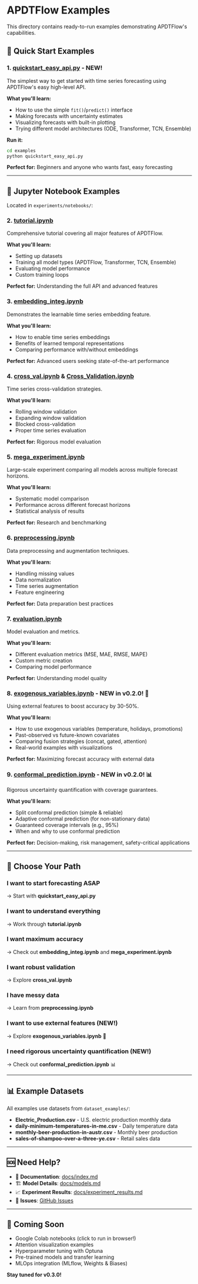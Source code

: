 # APDTFlow Examples

This directory contains ready-to-run examples demonstrating APDTFlow's capabilities.

## 🚀 Quick Start Examples

### 1. **[quickstart_easy_api.py](quickstart_easy_api.py)** - NEW!
The simplest way to get started with time series forecasting using APDTFlow's easy high-level API.

**What you'll learn:**
- How to use the simple `fit()`/`predict()` interface
- Making forecasts with uncertainty estimates
- Visualizing forecasts with built-in plotting
- Trying different model architectures (ODE, Transformer, TCN, Ensemble)

**Run it:**
```bash
cd examples
python quickstart_easy_api.py
```

**Perfect for:** Beginners and anyone who wants fast, easy forecasting

---

## 📓 Jupyter Notebook Examples

Located in `experiments/notebooks/`:

### 2. **[tutorial.ipynb](../experiments/notebooks/tutorial.ipynb)**
Comprehensive tutorial covering all major features of APDTFlow.

**What you'll learn:**
- Setting up datasets
- Training all model types (APDTFlow, Transformer, TCN, Ensemble)
- Evaluating model performance
- Custom training loops

**Perfect for:** Understanding the full API and advanced features

### 3. **[embedding_integ.ipynb](../experiments/notebooks/embedding_integ.ipynb)**
Demonstrates the learnable time series embedding feature.

**What you'll learn:**
- How to enable time series embeddings
- Benefits of learned temporal representations
- Comparing performance with/without embeddings

**Perfect for:** Advanced users seeking state-of-the-art performance

### 4. **[cross_val.ipynb](../experiments/notebooks/cross_val.ipynb) & [Cross_Validation.ipynb](../experiments/notebooks/Cross_Validation.ipynb)**
Time series cross-validation strategies.

**What you'll learn:**
- Rolling window validation
- Expanding window validation
- Blocked cross-validation
- Proper time series evaluation

**Perfect for:** Rigorous model evaluation

### 5. **[mega_experiment.ipynb](../experiments/notebooks/mega_experiment.ipynb)**
Large-scale experiment comparing all models across multiple forecast horizons.

**What you'll learn:**
- Systematic model comparison
- Performance across different forecast horizons
- Statistical analysis of results

**Perfect for:** Research and benchmarking

### 6. **[preprocessing.ipynb](../experiments/notebooks/preprocessing.ipynb)**
Data preprocessing and augmentation techniques.

**What you'll learn:**
- Handling missing values
- Data normalization
- Time series augmentation
- Feature engineering

**Perfect for:** Data preparation best practices

### 7. **[evaluation.ipynb](../experiments/notebooks/evaluation.ipynb)**
Model evaluation and metrics.

**What you'll learn:**
- Different evaluation metrics (MSE, MAE, RMSE, MAPE)
- Custom metric creation
- Comparing model performance

**Perfect for:** Understanding model quality

### 8. **[exogenous_variables.ipynb](../experiments/notebooks/exogenous_variables.ipynb)** - NEW in v0.2.0! 🚀
Using external features to boost accuracy by 30-50%.

**What you'll learn:**
- How to use exogenous variables (temperature, holidays, promotions)
- Past-observed vs future-known covariates
- Comparing fusion strategies (concat, gated, attention)
- Real-world examples with visualizations

**Perfect for:** Maximizing forecast accuracy with external data

### 9. **[conformal_prediction.ipynb](../experiments/notebooks/conformal_prediction.ipynb)** - NEW in v0.2.0! 📊
Rigorous uncertainty quantification with coverage guarantees.

**What you'll learn:**
- Split conformal prediction (simple & reliable)
- Adaptive conformal prediction (for non-stationary data)
- Guaranteed coverage intervals (e.g., 95%)
- When and why to use conformal prediction

**Perfect for:** Decision-making, risk management, safety-critical applications

---

## 🎯 Choose Your Path

### I want to start forecasting ASAP
→ Start with **quickstart_easy_api.py**

### I want to understand everything
→ Work through **tutorial.ipynb**

### I want maximum accuracy
→ Check out **embedding_integ.ipynb** and **mega_experiment.ipynb**

### I want robust validation
→ Explore **cross_val.ipynb**

### I have messy data
→ Learn from **preprocessing.ipynb**

### I want to use external features (NEW!)
→ Explore **exogenous_variables.ipynb** 🚀

### I need rigorous uncertainty quantification (NEW!)
→ Check out **conformal_prediction.ipynb** 📊

---

## 📊 Example Datasets

All examples use datasets from `dataset_examples/`:
- **Electric_Production.csv** - U.S. electric production monthly data
- **daily-minimum-temperatures-in-me.csv** - Daily temperature data
- **monthly-beer-production-in-austr.csv** - Monthly beer production
- **sales-of-shampoo-over-a-three-ye.csv** - Retail sales data

---

## 🆘 Need Help?

- 📖 **Documentation**: [docs/index.md](../docs/index.md)
- 🏗️ **Model Details**: [docs/models.md](../docs/models.md)
- 📈 **Experiment Results**: [docs/experiment_results.md](../docs/experiment_results.md)
- 🐛 **Issues**: [GitHub Issues](https://github.com/yotambraun/APDTFlow/issues)

---

## 🚀 Coming Soon

- Google Colab notebooks (click to run in browser!)
- Attention visualization examples
- Hyperparameter tuning with Optuna
- Pre-trained models and transfer learning
- MLOps integration (MLflow, Weights & Biases)

**Stay tuned for v0.3.0!**
